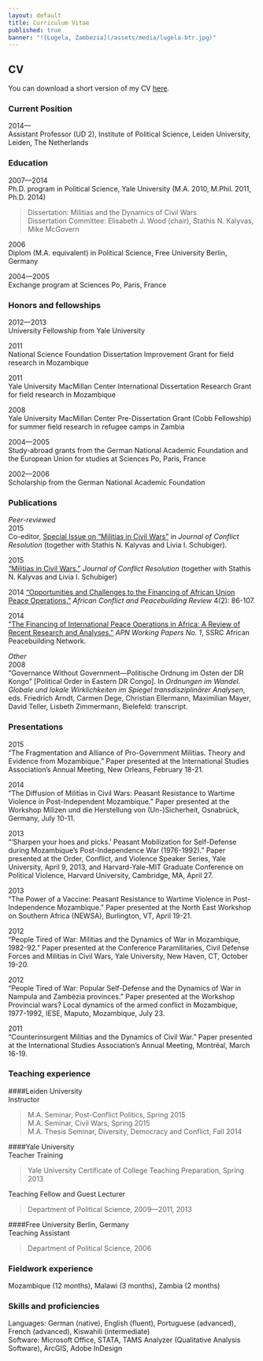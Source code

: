 ```yaml
---
layout: default
title: Curriculum Vitae
published: true
banner: "![Lugela, Zambezia](/assets/media/lugela-btr.jpg)"
---
```



## CV 

You can download a short version of my CV [here](https://dl.dropboxusercontent.com/u/8807102/Jentzsch_CV.pdf "Jentzsch CV").

### Current Position

2014—    
Assistant Professor (UD 2), Institute of Political Science, Leiden University, Leiden, The Netherlands

### Education

2007—2014  
Ph.D. program in Political Science, Yale University (M.A. 2010, M.Phil. 2011, Ph.D. 2014) 

> Dissertation: Militias and the Dynamics of Civil Wars  
> Dissertation Committee: Elisabeth J. Wood (chair), Stathis N. Kalyvas, Mike McGovern   

2006   
Diplom (M.A. equivalent) in Political Science, Free University Berlin, Germany  

2004—2005   
Exchange program at Sciences Po, Paris, France

### Honors and fellowships

2012—2013     
University Fellowship from Yale University  

2011	  
National Science Foundation Dissertation Improvement Grant for field research in Mozambique

2011	   
Yale University MacMillan Center International Dissertation Research Grant for field research in Mozambique

2008	   
Yale University MacMillan Center Pre-Dissertation Grant (Cobb Fellowship) for summer field research in refugee camps in Zambia

2004—2005	   
Study-abroad grants from the German National Academic Foundation and the European Union for studies at Sciences Po, Paris, France

2002—2006	   
Scholarship from the German National Academic Foundation

### Publications

_Peer-reviewed_    
2015      
Co-editor, [Special Issue on “Militias in Civil Wars”](http://jcr.sagepub.com/content/59/5.toc "Militias in Civil Wars") in _Journal of Conflict Resolution_ (together with Stathis N. Kalyvas and Livia I. Schubiger).    
 
2015     
[“Militias in Civil Wars.”](http://jcr.sagepub.com/content/59/5/755 "Militias in Civil Wars") _Journal of Conflict Resolution_ (together with Stathis N. Kalyvas and Livia I. Schubiger)   

2014
[“Opportunities and Challenges to the Financing of African Union Peace Operations.”](http://www.jstor.org/stable/10.2979/africonfpeacrevi.4.2.86 "Financing of African Union Peace Operations") _African Conflict and Peacebuilding Review_ 4(2): 86-107.

2014    
["The Financing of International Peace Operations in Africa: A Review of Recent Research and Analyses."](webarchive.ssrc.org/working-papers/APN_WorkingPapers01_Jentzsch.pdf "APN WorkingPapers 01 Jentzsch") _APN Working Papers No. 1_, SSRC African Peacebuilding Network.   

_Other_    
2008   
“Governance Without Government—Politische Ordnung im Osten der DR Kongo” [Political Order in Eastern DR Congo]. In _Ordnungen im Wandel. Globale und lokale Wirklichkeiten im Spiegel transdisziplinärer Analysen_, eds. Friedrich Arndt, Carmen Dege, Christian Ellermann, Maximilian Mayer, David Teller, Lisbeth Zimmermann, Bielefeld: transcript.

### Presentations

2015     
“The Fragmentation and Alliance of Pro-Government Militias. Theory and Evidence from Mozambique.” Paper presented at the International Studies Association’s Annual Meeting, New Orleans, February 18-21.

2014     
“The Diffusion of Militias in Civil Wars: Peasant Resistance to Wartime Violence in Post-Independent Mozambique.” Paper presented at the Workshop Milizen und die Herstellung von (Un-)Sicherheit, Osnabrück, Germany, July 10-11.

2013	   
“‘Sharpen your hoes and picks.’ Peasant Mobilization for Self-Defense during Mozambique’s Post-Independence War (1976-1992).” Paper presented at the Order, Conflict, and Violence Speaker Series, Yale University, April 9, 2013, and Harvard-Yale-MIT Graduate Conference on Political Violence, Harvard University, Cambridge, MA, April 27.

2013   
“The Power of a Vaccine: Peasant Resistance to Wartime Violence in Post-Independence Mozambique.” Paper presented at the North East Workshop on Southern Africa (NEWSA), Burlington, VT, April 19-21.

2012   
“People Tired of War: Militias and the Dynamics of War in Mozambique, 1982-92.” Paper presented at the Conference Paramilitaries, Civil Defense Forces and Militias in Civil Wars, Yale University, New Haven, CT, October 19-20.

2012   
“People Tired of War: Popular Self-Defense and the Dynamics of War in Nampula and Zambézia provinces.” Paper presented at the Workshop Provincial wars? Local dynamics of the armed conflict in Mozambique, 1977-1992, IESE, Maputo, Mozambique, July 23.

2011    
“Counterinsurgent Militias and the Dynamics of Civil War.” Paper presented at the International Studies Association’s Annual Meeting, Montréal, March 16-19.

### Teaching experience   

####Leiden University     
Instructor   

> M.A. Seminar, Post-Conflict Politics, Spring 2015   
> M.A. Seminar, Civil Wars, Spring 2015   
> M.A. Thesis Seminar, Diversity, Democracy and Conflict, Fall 2014   

####Yale University	   
Teacher Training    

> Yale University Certificate of College Teaching Preparation, Spring 2013   

Teaching Fellow and Guest Lecturer    

> Department of Political Science, 2009—2011, 2013    

####Free University Berlin, Germany    
Teaching Assistant    

> Department of Political Science, 2006

### Fieldwork experience

Mozambique (12 months), Malawi (3 months), Zambia (2 months)

### Skills and proficiencies
Languages: German (native), English (fluent), Portuguese (advanced), French (advanced), Kiswahili (intermediate)    
Software: Microsoft Office, STATA, TAMS Analyzer (Qualitative Analysis Software), ArcGIS, Adobe InDesign
